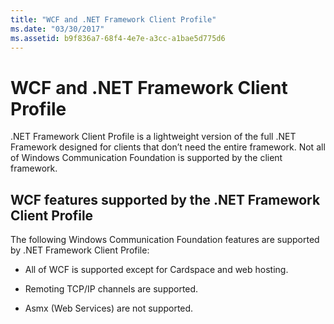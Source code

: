 ```yaml
---
title: "WCF and .NET Framework Client Profile"
ms.date: "03/30/2017"
ms.assetid: b9f836a7-68f4-4e7e-a3cc-a1bae5d775d6
---
```

# WCF and .NET Framework Client Profile
.NET Framework Client Profile is a lightweight version of the full .NET Framework designed for clients that don’t need the entire framework. Not all of Windows Communication Foundation is supported by the client framework.  
  
## WCF features supported by the .NET Framework Client Profile  
 The following Windows Communication Foundation features are supported by .NET Framework Client Profile:  
  
- All of WCF is supported except for Cardspace and web hosting.  
  
- Remoting TCP/IP channels are supported.  
  
- Asmx (Web Services) are not supported.
